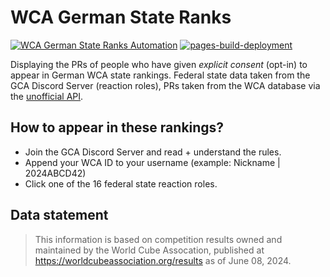 # WCA German State Ranks
[![WCA German State Ranks Automation](https://github.com/AnnikaStein/WCA-German-State-Ranks/actions/workflows/automate.yml/badge.svg)](https://github.com/AnnikaStein/WCA-German-State-Ranks/actions/workflows/automate.yml)
[![pages-build-deployment](https://github.com/AnnikaStein/WCA-German-State-Ranks/actions/workflows/pages/pages-build-deployment/badge.svg)](https://github.com/AnnikaStein/WCA-German-State-Ranks/actions/workflows/pages/pages-build-deployment)

Displaying the PRs of people who have given *explicit consent* (opt-in) to appear in German WCA state rankings. Federal state data taken from the GCA Discord Server (reaction roles), PRs taken from the WCA database via the [unofficial API](https://github.com/robiningelbrecht/wca-rest-api).

## How to appear in these rankings?
- Join the GCA Discord Server and read + understand the rules.
- Append your WCA ID to your username (example: Nickname | 2024ABCD42)
- Click one of the 16 federal state reaction roles.

## Data statement
> This information is based on competition results owned and maintained by the
> World Cube Assocation, published at https://worldcubeassociation.org/results
> as of June 08, 2024.

